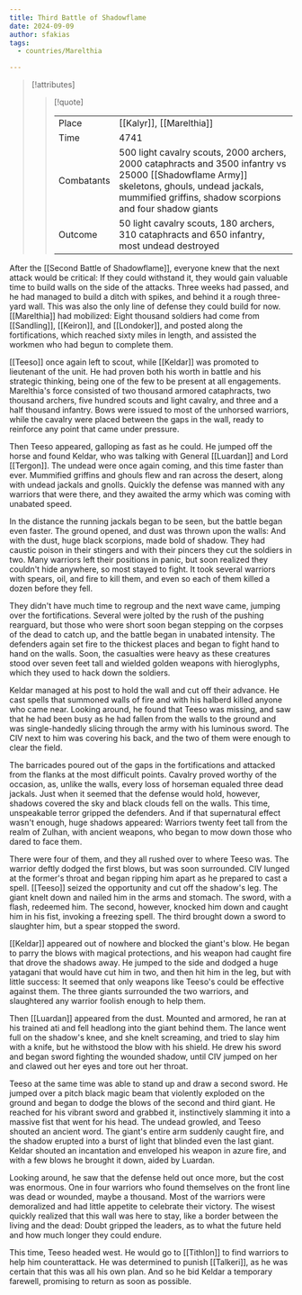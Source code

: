 ```yaml
---
title: Third Battle of Shadowflame
date: 2024-09-09
author: sfakias
tags:
  - countries/Marelthia

---
```

> [!attributes]
> 
> > [!quote]
> >
> > | | |
> > | --- | --- |
> > | Place | [[Kalyr]], [[Marelthia]] |
> > | Time | 4741 |
> > | Combatants | 500 light cavalry scouts, 2000 archers, 2000 cataphracts and 3500 infantry vs 25000 [[Shadowflame Army]] skeletons, ghouls, undead jackals, mummified griffins, shadow scorpions and four shadow giants |
> > | Outcome | 50 light cavalry scouts, 180 archers, 310 cataphracts and 650 infantry, most undead destroyed |

After the [[Second Battle of Shadowflame]], everyone knew that the next attack would be critical: If they could withstand it, they would gain valuable time to build walls on the side of the attacks. Three weeks had passed, and he had managed to build a ditch with spikes, and behind it a rough three-yard wall. This was also the only line of defense they could build for now. [[Marelthia]] had mobilized: Eight thousand soldiers had come from [[Sandling]], [[Keiron]], and [[Londoker]], and posted along the fortifications, which reached sixty miles in length, and assisted the workmen who had begun to complete them.

[[Teeso]] once again left to scout, while [[Keldar]] was promoted to lieutenant of the unit. He had proven both his worth in battle and his strategic thinking, being one of the few to be present at all engagements. Marelthia's force consisted of two thousand armored cataphracts, two thousand archers, five hundred scouts and light cavalry, and three and a half thousand infantry. Bows were issued to most of the unhorsed warriors, while the cavalry were placed between the gaps in the wall, ready to reinforce any point that came under pressure.

Then Teeso appeared, galloping as fast as he could. He jumped off the horse and found Keldar, who was talking with General [[Luardan]] and Lord [[Tergon]]. The undead were once again coming, and this time faster than ever. Mummified griffins and ghouls flew and ran across the desert, along with undead jackals and gnolls. Quickly the defense was manned with any warriors that were there, and they awaited the army which was coming with unabated speed.

In the distance the running jackals began to be seen, but the battle began even faster. The ground opened, and dust was thrown upon the walls: And with the dust, huge black scorpions, made bold of shadow. They had caustic poison in their stingers and with their pincers they cut the soldiers in two. Many warriors left their positions in panic, but soon realized they couldn't hide anywhere, so most stayed to fight. It took several warriors with spears, oil, and fire to kill them, and even so each of them killed a dozen before they fell.

They didn't have much time to regroup and the next wave came, jumping over the fortifications. Several were jolted by the rush of the pushing rearguard, but those who were short soon began stepping on the corpses of the dead to catch up, and the battle began in unabated intensity. The defenders again set fire to the thickest places and began to fight hand to hand on the walls. Soon, the casualties were heavy as these creatures stood over seven feet tall and wielded golden weapons with hieroglyphs, which they used to hack down the soldiers.

Keldar managed at his post to hold the wall and cut off their advance. He cast spells that summoned walls of fire and with his halberd killed anyone who came near. Looking around, he found that Teeso was missing, and saw that he had been busy as he had fallen from the walls to the ground and was single-handedly slicing through the army with his luminous sword. The CIV next to him was covering his back, and the two of them were enough to clear the field.

The barricades poured out of the gaps in the fortifications and attacked from the flanks at the most difficult points. Cavalry proved worthy of the occasion, as, unlike the walls, every loss of horseman equaled three dead jackals. Just when it seemed that the defense would hold, however, shadows covered the sky and black clouds fell on the walls. This time, unspeakable terror gripped the defenders. And if that supernatural effect wasn't enough, huge shadows appeared: Warriors twenty feet tall from the realm of Zulhan, with ancient weapons, who began to mow down those who dared to face them.

There were four of them, and they all rushed over to where Teeso was. The warrior deftly dodged the first blows, but was soon surrounded. CIV lunged at the former's throat and began ripping him apart as he prepared to cast a spell. [[Teeso]] seized the opportunity and cut off the shadow's leg. The giant knelt down and nailed him in the arms and stomach. The sword, with a flash, redeemed him. The second, however, knocked him down and caught him in his fist, invoking a freezing spell. The third brought down a sword to slaughter him, but a spear stopped the sword.

[[Keldar]] appeared out of nowhere and blocked the giant's blow. He began to parry the blows with magical protections, and his weapon had caught fire that drove the shadows away. He jumped to the side and dodged a huge yatagani that would have cut him in two, and then hit him in the leg, but with little success: It seemed that only weapons like Teeso's could be effective against them. The three giants surrounded the two warriors, and slaughtered any warrior foolish enough to help them.

Then [[Luardan]] appeared from the dust. Mounted and armored, he ran at his trained ati and fell headlong into the giant behind them. The lance went full on the shadow's knee, and she knelt screaming, and tried to slay him with a knife, but he withstood the blow with his shield. He drew his sword and began sword fighting the wounded shadow, until CIV jumped on her and clawed out her eyes and tore out her throat.

Teeso at the same time was able to stand up and draw a second sword. He jumped over a pitch black magic beam that violently exploded on the ground and began to dodge the blows of the second and third giant. He reached for his vibrant sword and grabbed it, instinctively slamming it into a massive fist that went for his head. The undead growled, and Teeso shouted an ancient word. The giant's entire arm suddenly caught fire, and the shadow erupted into a burst of light that blinded even the last giant. Keldar shouted an incantation and enveloped his weapon in azure fire, and with a few blows he brought it down, aided by Luardan.

Looking around, he saw that the defense held out once more, but the cost was enormous. One in four warriors who found themselves on the front line was dead or wounded, maybe a thousand. Most of the warriors were demoralized and had little appetite to celebrate their victory. The wisest quickly realized that this wall was here to stay, like a border between the living and the dead: Doubt gripped the leaders, as to what the future held and how much longer they could endure.

This time, Teeso headed west. He would go to [[Tithlon]] to find warriors to help him counterattack. He was determined to punish [[Talkeri]], as he was certain that this was all his own plan. And so he bid Keldar a temporary farewell, promising to return as soon as possible.